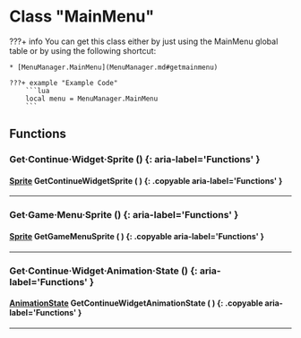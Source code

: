# Class "MainMenu"

???+ info
    You can get this class either by just using the MainMenu global table or by using the following shortcut:

    * [MenuManager.MainMenu](MenuManager.md#getmainmenu)

    ???+ example "Example Code"
        ```lua
        local menu = MenuManager.MainMenu
        ```
        
## Functions

### Get·Continue·Widget·Sprite () {: aria-label='Functions' }
#### [Sprite](Sprite.md) GetContinueWidgetSprite ( ) {: .copyable aria-label='Functions' }

___
### Get·Game·Menu·Sprite () {: aria-label='Functions' }
#### [Sprite](Sprite.md) GetGameMenuSprite ( ) {: .copyable aria-label='Functions' }

___
### Get·Continue·Widget·Animation·State () {: aria-label='Functions' }
#### [AnimationState](AnimationState.md) GetContinueWidgetAnimationState ( ) {: .copyable aria-label='Functions' }

___
